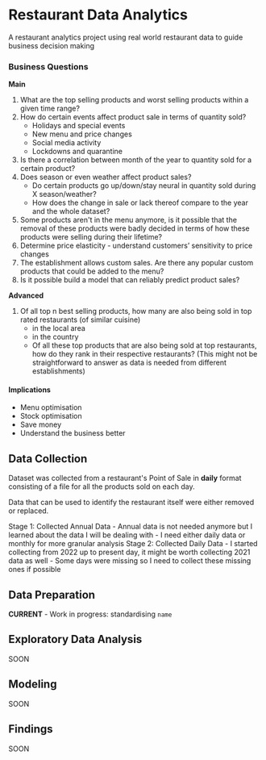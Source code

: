 # Restaurant Data Analytics
A restaurant analytics project using real world restaurant data to guide business decision making

### Business Questions

**Main**
1. What are the top selling products and worst selling products within a given time range?
2. How do certain events affect product sale in terms of quantity sold?
    * Holidays and special events
    * New menu and price changes
    * Social media activity
    * Lockdowns and quarantine
3. Is there a correlation between month of the year to quantity sold for a certain product?
4. Does season or even weather affect product sales?
    * Do certain products go up/down/stay neural in quantity sold during X season/weather? 
    * How does the change in sale or lack thereof compare to the year and the whole dataset?
5. Some products aren't in the menu anymore, is it possible that the removal of these products were badly decided in terms of how these products were selling during their lifetime?
6. Determine price elasticity - understand customers’ sensitivity to price changes
7. The establishment allows custom sales. Are there any popular custom products that could be added to the menu?
8. Is it possible build a model that can reliably predict product sales?

**Advanced**
1. Of all top n best selling products, how many are also being sold in top rated restaurants (of similar cuisine) 
    * in the local area
    * in the country
    * Of all these top products that are also being sold at top restaurants, how do they rank in their respective restaurants? (This might not be straightforward to answer as data is needed from different establishments)

#### Implications
* Menu optimisation
* Stock optimisation
* Save money
* Understand the business better

## Data Collection
Dataset was collected from a restaurant's Point of Sale in **daily** format consisting of 
a file for all the products sold on each day.

Data that can be used to identify the restaurant itself were either removed or replaced.

Stage 1: Collected Annual Data 
    - Annual data is not needed anymore but I learned about the data I will be dealing with
    - I need either daily data or monthly for more granular analysis
Stage 2: Collected Daily Data
    - I started collecting from 2022 up to present day, it might be worth collecting 2021 data as well
    - Some days were missing so I need to collect these missing ones if possible

## Data Preparation
**CURRENT** - Work in progress: standardising `name`

## Exploratory Data Analysis
SOON

## Modeling
SOON

## Findings
SOON
